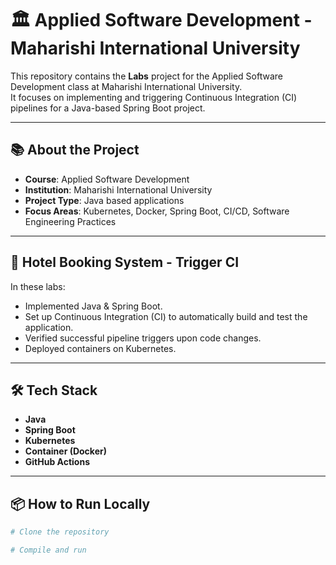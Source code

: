# 🏛️ Applied Software Development - Maharishi International University

This repository contains the **Labs** project for the Applied Software Development class at Maharishi International University.  
It focuses on implementing and triggering Continuous Integration (CI) pipelines for a Java-based Spring Boot project.

---

## 📚 About the Project

- **Course**: Applied Software Development
- **Institution**: Maharishi International University
- **Project Type**: Java based applications
- **Focus Areas**: Kubernetes, Docker, Spring Boot, CI/CD, Software Engineering Practices

---

## 🚀 Hotel Booking System - Trigger CI

In these labs:
- Implemented Java &  Spring Boot.
- Set up Continuous Integration (CI) to automatically build and test the application.
- Verified successful pipeline triggers upon code changes.
- Deployed containers on Kubernetes.

---

## 🛠️ Tech Stack

- **Java**
- **Spring Boot**
- **Kubernetes**
- **Container (Docker)**
- **GitHub Actions**

---

## 📦 How to Run Locally

```bash
# Clone the repository

# Compile and run

